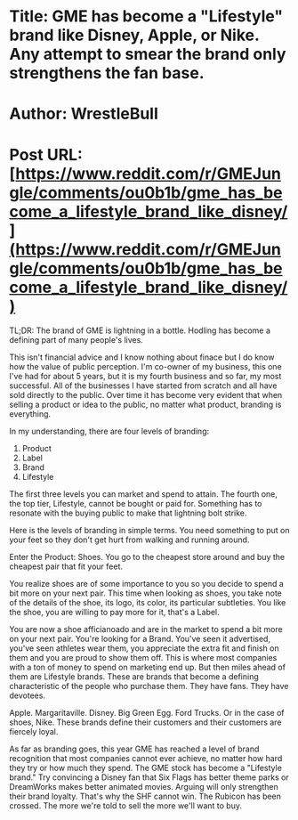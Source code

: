 # Title: GME has become a "Lifestyle" brand like Disney, Apple, or Nike. Any attempt to smear the brand only strengthens the fan base.
# Author: WrestleBull
# Post URL: [https://www.reddit.com/r/GMEJungle/comments/ou0b1b/gme_has_become_a_lifestyle_brand_like_disney/](https://www.reddit.com/r/GMEJungle/comments/ou0b1b/gme_has_become_a_lifestyle_brand_like_disney/)


TL;DR: The brand of GME is lightning in a bottle. Hodling has become a defining part of many people's lives. 

This isn't financial advice and I know nothing about finace but I do know how the value of public perception. I'm co-owner of my business, this one I've had for about 5 years, but it is my fourth business and so far, my most successful. All of the businesses I have started from scratch and all have sold directly to the public. Over time it has become very evident that when selling a product or idea to the public, no matter what product, branding is everything. 

In my understanding, there are four levels of branding: 

1. Product
2. Label
3. Brand
4. Lifestyle 

The first three levels you can market and spend to attain. The fourth one, the top tier, Lifestyle, cannot be bought or paid for. Something has to resonate with the buying public to make that lightning bolt strike. 

Here is the levels of branding in simple terms. You need something to put on your feet so they don't get hurt from walking and running around. 

Enter the Product: Shoes. You go to the cheapest store around and buy the cheapest pair that fit your feet. 

You realize shoes are of some importance to you so you decide to spend a bit more on your next pair. This time when looking as shoes, you take note of the details of the shoe, its logo, its color, its particular subtleties. You like the shoe, you are willing to pay more for it, that's a Label. 

You are now a shoe afficianoado and are in the market to spend a bit more on your next pair. You're looking for a Brand. You've seen it advertised, you've seen athletes wear them, you appreciate the extra fit and finish on them and you are proud to show them off. This is where most companies with a ton of money to spend on marketing end up. But then miles ahead of them are Lifestyle brands. These are brands that become a defining characteristic of the people who purchase them. They have fans. They have devotees. 

Apple. Margaritaville. Disney. Big Green Egg. Ford Trucks. Or in the case of shoes, Nike. These brands define their customers and their customers are fiercely loyal. 

As far as branding goes, this year GME has reached a level of brand recognition that most companies cannot ever achieve, no matter how hard they try or how much they spend. The GME stock has become a "Lifestyle brand." Try convincing a Disney fan that Six Flags has better theme parks or DreamWorks makes better animated movies. Arguing will only strengthen their brand loyalty. That's why the SHF cannot win. The Rubicon has been crossed. The more we're told to sell the more we'll want to buy.
